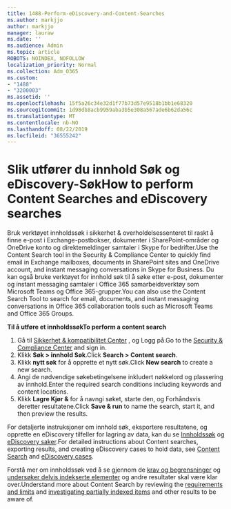 ```yaml
---
title: 1488-Perform-eDiscovery-and-Content-Searches
ms.author: markjjo
author: markjjo
manager: lauraw
ms.date: ''
ms.audience: Admin
ms.topic: article
ROBOTS: NOINDEX, NOFOLLOW
localization_priority: Normal
ms.collection: Adm_O365
ms.custom:
- "1488"
- "3200003"
ms.assetid: ''
ms.openlocfilehash: 15f5a26c34e32d1f77b73d57e9518b1bb1e68320
ms.sourcegitcommit: 1d98db8acb9959aba3b5e308a567ade6b62da56c
ms.translationtype: MT
ms.contentlocale: nb-NO
ms.lasthandoff: 08/22/2019
ms.locfileid: "36555242"
---
```

# <a name="how-to-perform-content-searches-and-ediscovery-searches"></a><span data-ttu-id="cea3b-102">Slik utfører du innhold Søk og eDiscovery-Søk</span><span class="sxs-lookup"><span data-stu-id="cea3b-102">How to perform Content Searches and eDiscovery searches</span></span>

<span data-ttu-id="cea3b-103">Bruk verktøyet innholdssøk i sikkerhet & overholdelsessenteret til raskt å finne e-post i Exchange-postbokser, dokumenter i SharePoint-områder og OneDrive konto og direktemeldinger samtaler i Skype for bedrifter.</span><span class="sxs-lookup"><span data-stu-id="cea3b-103">Use the Content Search tool in the Security & Compliance Center to quickly find email in Exchange mailboxes, documents in SharePoint sites and OneDrive account, and instant messaging conversations in Skype for Business.</span></span> <span data-ttu-id="cea3b-104">Du kan også bruke verktøyet for innhold søk til å søke etter e-post, dokumenter og instant messaging samtaler i Office 365 samarbeidsverktøy som Microsoft Teams og Office 365-grupper.</span><span class="sxs-lookup"><span data-stu-id="cea3b-104">You can also use the Content Search Tool to search for email, documents, and instant messaging conversations in Office 365 collaboration tools such as Microsoft Teams and Office 365 Groups.</span></span>

<span data-ttu-id="cea3b-105">**Til å utføre et innholdssøk**</span><span class="sxs-lookup"><span data-stu-id="cea3b-105">**To perform a content search**</span></span>

1. <span data-ttu-id="cea3b-106">Gå til [Sikkerhet & kompatibilitet Center](https://protection.office.com) , og Logg på.</span><span class="sxs-lookup"><span data-stu-id="cea3b-106">Go to the [Security & Compliance Center](https://protection.office.com) and sign in.</span></span>
2. <span data-ttu-id="cea3b-107">Klikk **Søk > innhold Søk**.</span><span class="sxs-lookup"><span data-stu-id="cea3b-107">Click **Search > Content search**.</span></span>
3. <span data-ttu-id="cea3b-108">Klikk **nytt søk** for å opprette et nytt søk.</span><span class="sxs-lookup"><span data-stu-id="cea3b-108">Click **New search** to create a new search.</span></span>
4. <span data-ttu-id="cea3b-109">Angi de nødvendige søkebetingelsene inkludert nøkkelord og plassering av innhold.</span><span class="sxs-lookup"><span data-stu-id="cea3b-109">Enter the required search conditions including keywords and content locations.</span></span>  
5. <span data-ttu-id="cea3b-110">Klikk **Lagre Kjør &** for å navngi søket, starte den, og Forhåndsvis deretter resultatene.</span><span class="sxs-lookup"><span data-stu-id="cea3b-110">Click **Save & run** to name the search, start it, and then preview the results.</span></span>

<span data-ttu-id="cea3b-111">For detaljerte instruksjoner om innhold søk, eksportere resultatene, og opprette en eDiscovery tilfeller for lagring av data, kan du se [Innholdssøk](https://docs.microsoft.com/office365/securitycompliance/content-search) og [eDiscovery saker](https://docs.microsoft.com/office365/securitycompliance/ediscovery-cases).</span><span class="sxs-lookup"><span data-stu-id="cea3b-111">For detailed instructions about Content searches, exporting results, and creating eDiscovery cases to hold data, see [Content Search](https://docs.microsoft.com/office365/securitycompliance/content-search) and [eDiscovery cases](https://docs.microsoft.com/office365/securitycompliance/ediscovery-cases).</span></span>

<span data-ttu-id="cea3b-112">Forstå mer om innholdssøk ved å se gjennom de [krav og begrensninger](https://docs.microsoft.com/office365/securitycompliance/limits-for-content-search) og [undersøker delvis indekserte elementer](https://docs.microsoft.com/office365/securitycompliance/investigating-partially-indexed-items-in-ediscovery) og andre resultater skal være klar over.</span><span class="sxs-lookup"><span data-stu-id="cea3b-112">Understand more about Content Search by reviewing the [requirements and limits](https://docs.microsoft.com/office365/securitycompliance/limits-for-content-search) and  [investigating partially indexed items](https://docs.microsoft.com/office365/securitycompliance/investigating-partially-indexed-items-in-ediscovery) and other results to be aware of.</span></span>